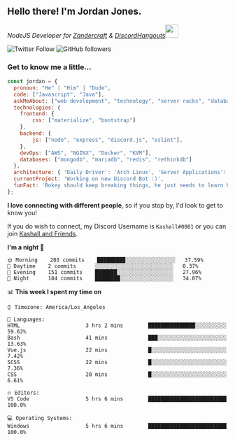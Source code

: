 <h2> Hello there! I'm Jordan Jones.</h2>
<p><em>NodeJS Developer for <a href="https://github.com/Zandercraft">Zandercraft</a> & <a href="https://github.com/DiscordHangouts">DiscordHangouts</a><img src="https://media.giphy.com/media/WUlplcMpOCEmTGBtBW/giphy.gif" width="30"></em></p>

![Twitter Follow](https://img.shields.io/twitter/follow/kashalls?label=Follow)
![GitHub followers](https://img.shields.io/github/followers/kashalls?label=Follow&style=social)

### Get to know me a little...

```javascript
const jordan = {
  pronoun: "He" | "Him" | "Dude",
  code: ["Javascript", "Java"],
  askMeAbout: ["web development", "technology", "server racks", "databases"],
  technologies: {
    frontend: {
        css: ["materialize", "bootstrap"]
    },
    backend: {
        js: ["node", "express", "discord.js", "eslint"],
    },
    devOps: ["AWS", "NGINX", "Docker", "KVM"],
    databases: ["mongodb", "mariadb", "redis", "rethinkdb"]
  },
  architecture: { 'Daily Driver': 'Arch Linux', 'Server Applications': 'Ubuntu Focal' },
  currentProject: 'Working on new Discord Bot :)',
  funFact: 'Rokey should keep breaking things, he just needs to learn how to fix them.'
};
```

<b>I love connecting with different people</b>, so if you stop by, I'd look to get to know you!

If you do wish to connect, my Discord Username is `Kashall#0001` or you can join <a href="https://discord.gg/Xv7WKN">Kashall and Friends</a>.

<!--START_SECTION:waka-->
**I'm a night 🦉** 

```text
🌞 Morning    203 commits    █████████░░░░░░░░░░░░░░░░   37.59% 
🌆 Daytime    2 commits      ░░░░░░░░░░░░░░░░░░░░░░░░░   0.37% 
🌃 Evening    151 commits    ███████░░░░░░░░░░░░░░░░░░   27.96% 
🌙 Night      184 commits    ████████░░░░░░░░░░░░░░░░░   34.07%

```


📊 **This week I spent my time on** 

```text
⌚︎ Timezone: America/Los_Angeles

💬 Languages: 
HTML                     3 hrs 2 mins        ███████████████░░░░░░░░░░   59.62% 
Bash                     41 mins             ███░░░░░░░░░░░░░░░░░░░░░░   13.63% 
Vue.js                   22 mins             █░░░░░░░░░░░░░░░░░░░░░░░░   7.42% 
SCSS                     22 mins             █░░░░░░░░░░░░░░░░░░░░░░░░   7.36% 
CSS                      20 mins             █░░░░░░░░░░░░░░░░░░░░░░░░   6.61%

🔥 Editors: 
VS Code                  5 hrs 6 mins        █████████████████████████   100.0%

💻 Operating Systems: 
Windows                  5 hrs 6 mins        █████████████████████████   100.0%

```


<!--END_SECTION:waka-->

